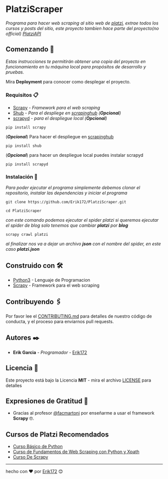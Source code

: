 # PlatziScraper

_Programa para hacer web scraping al sitio web de [platzi](https://platzi.com), extrae todos los cursos y posts del sitio, este proyecto tambien hace parte del proyecto(*no official*) [PlatziAPI](https://github.com/Erik172/PlatziAPI)_

## Comenzando 🚀

_Estas instrucciones te permitirán obtener una copia del proyecto en funcionamiento en tu máquina local para propósitos de desarrollo y pruebas._

Mira **Deployment** para conocer como desplegar el proyecto.


### Requisitos 📋

- [Scrapy](https://scrapy.org/) - _Framework para el web scraping_
- [Shub](https://shub.readthedocs.io/en/stable/) - _Para el despliege en [scrapinghub]() (**Opcional**)_
- [scrapyd](https://scrapyd.readthedocs.io/en/stable/) - _para el despliegue local (**Opcional**)_

```
pip install scrapy
```
(***Opcional***)
Para hacer el despliegue en [scrapinghub](https://app.scrapinghub.com/)
```
pip install shub
```

(***Opcional***)
para hacer un despliegue local puedes instalar scrapyd
```
pip install scrapyd
```  

### Instalación 🔧

_Para poder ejecutar el programa simplemente debemos clonar el repositorio, instalar las dependencias y iniciar el programa_

```
git clone https://github.com/Erik172/PlatziScraper.git
```

```
cd PlatziScraper
```

_con este comando podemos ejecutar el spider platzi si queremos ejecutar el spider de blog solo tenemos que cambiar **platzi** por ***blog***_

```
scrapy crawl platzi
```
_al finalizar nos va a dejar un archivo **json** con el nombre del spider, en este caso **platzi.json**_

<!-- ## Ejecutando las pruebas ⚙️

_Explica como ejecutar las pruebas automatizadas para este sistema_

### Analice las pruebas end-to-end 🔩

_Explica que verifican estas pruebas y por qué_

```
Da un ejemplo
```

### Y las pruebas de estilo de codificación ⌨️

_Explica que verifican estas pruebas y por qué_

```
Da un ejemplo
``` -->

<!-- ## Despliegue 📦

_Agrega notas adicionales sobre como hacer deploy_

### Despliegue en ScrapingHub

### Despliege en una maquina -->

## Construido con 🛠️

* [Python3](https://www.python.org/) - Lenguaje de Programacion
* [Scrapy](https://scrapy.org/) - Framework para el web scraping

## Contribuyendo 🖇️

Por favor lee el [CONTRIBUTING.md](CONTRIBUTING.md) para detalles de nuestro código de conducta, y el proceso para enviarnos pull requests.

<!-- ## Wiki 📖

Puedes encontrar mucho más de cómo utilizar este proyecto en nuestra [Wiki](https://github.com/tu/proyecto/wiki) -->

<!-- ## Versionado 📌

Usamos [SemVer](http://semver.org/) para el versionado. Para todas las versiones disponibles, mira los [tags en este repositorio](https://github.com/tu/proyecto/tags). -->

## Autores ✒️

* **Erik Garcia** - *Programador* - [Erik172](https://github.com/Erik172)

<!-- También puedes mirar la lista de todos los [contribuyentes](https://github.com/your/project/contributors) quíenes han participado en este proyecto.  -->

## Licencia 📄

Este proyecto está bajo la Licencia **MIT** - mira el archivo [LICENSE](LICENSE) para detalles

## Expresiones de Gratitud 🎁

* Gracias al profesor [@facmartoni](https://twitter.com/facmartoni) por enseñarme a usar el framework **Scrapy** 🤓.

## Cursos de Platzi Recomendados
* [Curso Básico de Python](https://platzi.com/cursos/python/)
* [Curso de Fundamentos de Web Scraping con Python y Xpath](https://platzi.com/cursos/web-scraping/)
* [Curso De Scrapy](https://platzi.com/cursos/scrapy/)

---
hecho con ❤️ por [Erik172](https://github.com/Erik172) 😊
